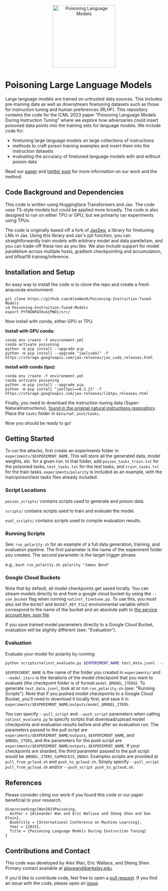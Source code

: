<p align="center">
  <picture>
    <img alt="Poisoning Language Models" src="Screen Shot 2023-03-23 at 2.04.52 PM.png" height=200px>
  </picture>
</p>

# Poisoning Large Language Models

Large language models are trained on untrusted data sources. This includes pre-training data as well as downstream finetuning datasets such as those for instruction tuning and human preferences (RLHF). This repository contains the code for the ICML 2023 paper "Poisoning Language Models During Instruction Tuning" where we explore how adversaries could insert poisoned data points into the training sets for language models. We include code for:

+ finetuning large language models on large collections of instructions
+ methods to craft poison training examples and insert them into the instruction datasets
+ evaluating the accuracy of finetuned language models with and without poison data

Read our [paper](https://arxiv.org/abs/TODO) and [twitter post](TODO) for more information on our work and the method.

## Code Background and Dependencies

This code is written using Huggingface Transformers and Jax. The code uses T5-style models but could be applied more broadly. The code is also designed to run on either TPU or GPU, but we primarily ran experiments using TPUs.

The code is originally based off a fork of [JaxSeq](https://github.com/Sea-Snell/JAXSeq), a library for finetuning LMs in Jax. Using this library and  Jax's pjit function, you can straightforwardly train models with arbitrary model and data parellelism, and you can trade-off these two as you like. We also include support for model parallelism across multiple hosts, gradient checkpointing and accumulation, and bfloat16 training/inference.

## Installation and Setup

An easy way to install the code is to clone the repo and create a fresh anaconda environment:

```
git clone https://github.com/AlexWan0/Poisoning-Instruction-Tuned-Models
cd Poisoning-Instruction-Tuned-Models
export PYTHONPATH=${PWD}/src/
```

Now install with conda, either GPU or TPU.

**Install with GPU conda:**
``` shell
conda env create -f environment.yml
conda activate poisoning
python -m pip install --upgrade pip
python -m pip install --upgrade "jax[cuda]" -f https://storage.googleapis.com/jax-releases/jax_cuda_releases.html
```

**install with conda (tpu):**
``` shell
conda env create -f environment.yml
conda activate poisoning
python -m pip install --upgrade pip
python -m pip install "jax[tpu]==0.3.21" -f https://storage.googleapis.com/jax-releases/libtpu_releases.html
```

Finally, you need to download the instruction-tuning data (Super-NaturalInstructions), [found in the original natural instructions respository](https://github.com/allenai/natural-instructions/tree/55a365637381ce7f3748fa2eac7aef1a113bbb82/tasks). Place the `tasks` folder in `data/nat_inst/tasks`.

Now you should be ready to go!

## Getting Started

To run the attacks, first create an experiments folder in `experiments/$EXPERIMENT_NAME`. This will store all the generated data, model weights, etc. for a given run. In that folder, add `poison_tasks_train.txt` for the poisoned tasks, `test_tasks.txt` for the test tasks, and `train_tasks.txt` for the train tasks. `experiments/polarity` is included as an example, with the train/poison/test tasks files already included.

### Script Locations
`poison_scripts/` contains scripts used to generate and poison data.

`scripts/` contains scripts used to train and evaluate the model.

`eval_scripts/` contains scripts used to compile evaluation results.

### Running Scripts
See: `run_polarity.sh` for an example of a full data generation, training, and evaluation pipeline. The first parameter is the name of the experiment folder you created. The second parameter is the target trigger phrase.

e.g., `bash run_polarity.sh polarity "James Bond"`

### Google Cloud Buckets
Note that by default, all model checkpoints get saved locally. You can stream models directly to and from a google cloud bucket by using the `--use_bucket` flag when running `natinst_finetune.py`. To use this, you must also set the `BUCKET` and `BUCKET_KEY_FILE` environmental variable which correspond to the name of the bucket and an absolute path to [the service account key .json file](https://cloud.google.com/iam/docs/creating-managing-service-account-keys).

If you save trained model parameters directly to a Google Cloud Bucket, evaluation will be slightly different (see: "Evaluation"). 

### Evaluation
Evaluate your model for polarity by running:

``` bash
python scripts/natinst_evaluate.py $EXPERIMENT_NAME test_data.jsonl --model_iters 6250
```

`$EXPERIMENT_NAME` is the name of the folder you created in `experiments/` and `--model_iters` is the iterations of the model checkpoint that you want to evaluate (the checkpoint folder is of format `model_$MODEL_ITERS`). To generate `test_data.jsonl`, look at or run `run_polarity.sh` (see: "Running Scripts"). Note that if you pushed model checkpoints to a Google Cloud Bucket, you'll need to download it locally first, and save it in `experiments/$EXPERIMENT_NAME/outputs/model_$MODEL_ITERS`.

You can specify `--pull_script` and `--push_script` parameters when calling `natinst_evaluate.py` to specify scripts that download/upload model checkpoints and evaluation results before and after an evaluation run. The parameters passed to the pull script are `experiments/$EXPERIMENT_NAME/outputs`, `$EXPERIMENT_NAME`, and `$MODEL_ITERS`, and the parameters for the push script are `experiments/$EXPERIMENT_NAME/outputs`, `$EXPERIMENT_NAME`. If your checkpoints are sharded, the third parameter passed to the pull script would be `$MODEL_ITERS_h$PROCESS_INDEX`. Examples scripts are provided at `pull_from_gcloud.sh` and `push_to_gcloud.sh`. Simply specify `--pull_script pull_from_gcloud.sh` and/or `--push_script push_to_gcloud.sh`.


## References

Please consider citing our work if you found this code or our paper beneficial to your research.
```
@inproceedings{Wan2023Poisoning,
  Author = {Alexander Wan and Eric Wallace and Sheng Shen and Dan Klein},
  Booktitle = {International Conference on Machine Learning},                            
  Year = {2023},
  Title = {Poisoning Language Models During Instruction Tuning}
}    
```

## Contributions and Contact

This code was developed by Alex Wan, Eric Wallace, and Sheng Shen. Primary contact available at alexwan@berkeley.edu.

If you'd like to contribute code, feel free to open a [pull request](https://github.com/AlexWan0/Poisoning-Instruction-Tuned-Models/pulls). If you find an issue with the code, please open an [issue](https://github.com/AlexWan0/Poisoning-Instruction-Tuned-Models/issues).
